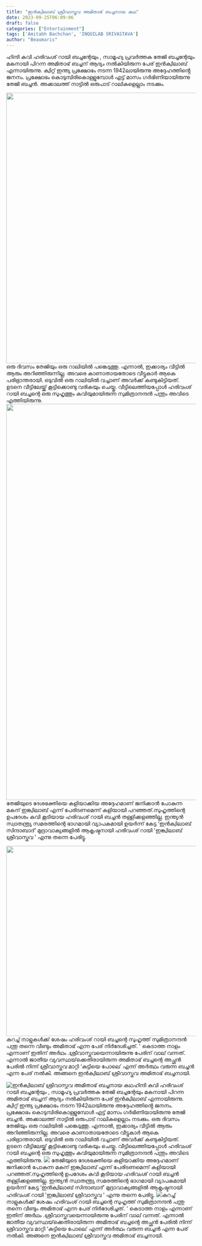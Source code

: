 ```yaml
---
title: "ഇൻക്വിലാബ് ശ്രീവാസ്തവ അമിതാഭ് ബച്ചനായ കഥ"
date: 2023-09-25T06:09:06
draft: false
categories: ["Entertainment"]
tags: ['Amitabh Bachchan', 'INQUILAB SRIVASTAVA']
author: "Beaumaris"
---
```


ഹിന്ദി കവി ഹരിവംശ് റായി ബച്ചന്റേയും , സാമൂഹ്യ പ്രവർത്തക തേജി ബച്ചന്റേയും മകനായി പിറന്ന അമിതാഭ് ബച്ചന് ആദ്യം നൽകിയിരുന്ന പേര് ഇൻക്വിലാബ് എന്നായിരുന്നു. ക്വിറ്റ് ഇന്ത്യ പ്രക്ഷോഭം നടന്ന 1942ലായിരുന്നു അദ്ദേഹത്തിൻ്റെ ജനനം. പ്രക്ഷോഭം കൊടുമ്പിരികൊള്ളുമ്പോൾ എട്ട് മാസം ഗർഭിണിയായിരുന്നു തേജി ബച്ചൻ. അക്കാലത്ത് നാട്ടിൽ ഒരുപാട് റാലികളെല്ലാം നടക്കും.

<img class="alignnone size-full wp-image-421992" src="https://cdn.boolokam.com/articles/2023/09/CCA-1.webp" alt="" width="1200" height="720" />ഒരു ദിവസം തേജിയും ഒരു റാലിയിൽ പങ്കെടുത്തു. എന്നാൽ, ഇക്കാര്യം വീട്ടിൽ ആരും അറിഞ്ഞിരുന്നില്ല. അവരെ കാണാതായതോടെ വീട്ടുകാർ ആകെ പരിഭ്രാന്തരായി. ഒടുവിൽ ഒരു റാലിയിൽ വച്ചാണ് അവർക്ക് കണ്ടുകിട്ടിയത്. ഉടനെ വീട്ടിലേയ്ക്ക് കൂട്ടിക്കൊണ്ടു വരികയും ചെയ്തു. വീട്ടിലെത്തിയപ്പോൾ ഹരിവംശ് റായി ബച്ചന്റെ ഒരു സുഹൃത്തും കവിയുമായിരുന്ന സുമിത്രാനന്ദൻ പന്തും അവിടെ എത്തിയിരുന്നു.
<img class="alignnone size-full wp-image-421990" src="https://cdn.boolokam.com/articles/2023/09/EEGEGGG.jpg" alt="" width="2048" height="1054" />
തേജിയുടെ ദേശഭക്തിയെ കളിയാക്കിയ അദ്ദേഹമാണ് ജനിക്കാൻ പോകുന്ന മകന് ഇങ്ക്വിലാബ് എന്ന് പേരിടണമെന്ന് കളിയായി പറഞ്ഞത്.സുഹൃത്തിന്റെ ഉപദേശം കവി കൂടിയായ ഹരിവംശ് റായി ബച്ചൻ തള്ളിക്കളഞ്ഞില്ല. ഇന്ത്യൻ സ്വാതന്ത്ര്യ സമരത്തിന്റെ ഭാഗമായി വ്യാപകമായി ഉയർന്ന് കേട്ട ‘ഇൻക്വിലാബ് സിന്ദാബാദ്’ മുദ്രാവാക്യങ്ങളിൽ ആകൃഷ്ടനായി ഹരിവംശ് റായി 'ഇങ്ക്വിലാബ് ശ്രീവാസ്തവ ' എന്നു തന്നെ പേരിട്ടു.

<img class="alignnone size-full wp-image-421993" src="https://cdn.boolokam.com/articles/2023/09/ACC.jpg" alt="" width="900" height="506" />കുറച്ച് നാളുകൾക്ക് ശേഷം ഹരിവംശ് റായി ബച്ചന്റെ സുഹൃത്ത് സുമിത്രാനന്ദൻ പന്തു തന്നെ വീണ്ടും അമിതാഭ് എന്ന പേര് നിർദേശിച്ചത്. ' കെടാത്ത നാളം എന്നാണ് ഇതിന് അർഥം .ശ്രീവാസ്തവയെന്നായിരുന്നു പേരിന് വാല് വന്നത്. എന്നാൽ ജാതീയ വ്യവസ്ഥയ്‌ക്കെതിരായിരുന്ന അമിതാഭ് ബച്ചന്റെ അച്ഛൻ പേരിൽ നിന്ന് ശ്രീവാസ്തവ മാറ്റി ‘കുട്ടിയെ പോലെ’ എന്ന് അർത്ഥം വരുന്ന ബച്ചൻ എന്ന പേര് നൽകി. അങ്ങനെ ഇൻക്വിലാബ് ശ്രീവാസ്തവ അമിതാഭ് ബച്ചനായി.


![ഇൻക്വിലാബ് ശ്രീവാസ്തവ അമിതാഭ് ബച്ചനായ കഥ](https://cdn.boolokam.com/articles/2023/09/CCA-1.webp)ഹിന്ദി കവി ഹരിവംശ് റായി ബച്ചന്റേയും , സാമൂഹ്യ പ്രവർത്തക തേജി ബച്ചന്റേയും മകനായി പിറന്ന അമിതാഭ് ബച്ചന് ആദ്യം നൽകിയിരുന്ന പേര് ഇൻക്വിലാബ് എന്നായിരുന്നു. ക്വിറ്റ് ഇന്ത്യ പ്രക്ഷോഭം നടന്ന 1942ലായിരുന്നു അദ്ദേഹത്തിൻ്റെ ജനനം. പ്രക്ഷോഭം കൊടുമ്പിരികൊള്ളുമ്പോൾ എട്ട് മാസം ഗർഭിണിയായിരുന്നു തേജി ബച്ചൻ. അക്കാലത്ത് നാട്ടിൽ ഒരുപാട് റാലികളെല്ലാം നടക്കും. ഒരു ദിവസം തേജിയും ഒരു റാലിയിൽ പങ്കെടുത്തു. എന്നാൽ, ഇക്കാര്യം വീട്ടിൽ ആരും അറിഞ്ഞിരുന്നില്ല. അവരെ കാണാതായതോടെ വീട്ടുകാർ ആകെ പരിഭ്രാന്തരായി. ഒടുവിൽ ഒരു റാലിയിൽ വച്ചാണ് അവർക്ക് കണ്ടുകിട്ടിയത്. ഉടനെ വീട്ടിലേയ്ക്ക് കൂട്ടിക്കൊണ്ടു വരികയും ചെയ്തു. വീട്ടിലെത്തിയപ്പോൾ ഹരിവംശ് റായി ബച്ചന്റെ ഒരു സുഹൃത്തും കവിയുമായിരുന്ന സുമിത്രാനന്ദൻ പന്തും അവിടെ എത്തിയിരുന്നു. ![](https://cdn.boolokam.com/articles/2023/09/EEGEGGG.jpg) തേജിയുടെ ദേശഭക്തിയെ കളിയാക്കിയ അദ്ദേഹമാണ് ജനിക്കാൻ പോകുന്ന മകന് ഇങ്ക്വിലാബ് എന്ന് പേരിടണമെന്ന് കളിയായി പറഞ്ഞത്.സുഹൃത്തിന്റെ ഉപദേശം കവി കൂടിയായ ഹരിവംശ് റായി ബച്ചൻ തള്ളിക്കളഞ്ഞില്ല. ഇന്ത്യൻ സ്വാതന്ത്ര്യ സമരത്തിന്റെ ഭാഗമായി വ്യാപകമായി ഉയർന്ന് കേട്ട ‘ഇൻക്വിലാബ് സിന്ദാബാദ്’ മുദ്രാവാക്യങ്ങളിൽ ആകൃഷ്ടനായി ഹരിവംശ് റായി 'ഇങ്ക്വിലാബ് ശ്രീവാസ്തവ ' എന്നു തന്നെ പേരിട്ടു. ![](https://cdn.boolokam.com/articles/2023/09/ACC.jpg)കുറച്ച് നാളുകൾക്ക് ശേഷം ഹരിവംശ് റായി ബച്ചന്റെ സുഹൃത്ത് സുമിത്രാനന്ദൻ പന്തു തന്നെ വീണ്ടും അമിതാഭ് എന്ന പേര് നിർദേശിച്ചത്. ' കെടാത്ത നാളം എന്നാണ് ഇതിന് അർഥം .ശ്രീവാസ്തവയെന്നായിരുന്നു പേരിന് വാല് വന്നത്. എന്നാൽ ജാതീയ വ്യവസ്ഥയ്‌ക്കെതിരായിരുന്ന അമിതാഭ് ബച്ചന്റെ അച്ഛൻ പേരിൽ നിന്ന് ശ്രീവാസ്തവ മാറ്റി ‘കുട്ടിയെ പോലെ’ എന്ന് അർത്ഥം വരുന്ന ബച്ചൻ എന്ന പേര് നൽകി. അങ്ങനെ ഇൻക്വിലാബ് ശ്രീവാസ്തവ അമിതാഭ് ബച്ചനായി.

